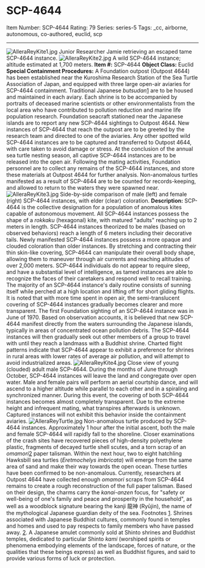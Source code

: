 # SCP-4644
Item Number: SCP-4644
Rating: 79
Series: series-5
Tags: _cc, airborne, autonomous, co-authored, euclid, scp

---

![AlleraReyKite1.jpg](https://scp-wiki.wdfiles.com/local--files/scp-4644/AlleraReyKite1.jpg)
Junior Researcher Jamie retrieving an escaped tame SCP-4644 instance.
![AlleraReyKite2.jpg](https://scp-wiki.wdfiles.com/local--files/scp-4644/AlleraReyKite2.jpg)
A wild SCP-4644 instance; altitude estimated at 1,700 meters.
**Item #:** SCP-4644
**Object Class:** Euclid
**Special Containment Procedures:** A Foundation outpost (Outpost 4644) has been established near the Kuroshima Research Station of the Sea Turtle Association of Japan, and equipped with three large open-air aviaries for SCP-4644 containment.
Traditional Japanese _butsudan_[1](javascript:;) are to be housed and maintained in each aviary. Each shrine is to be accompanied by portraits of deceased marine scientists or other environmentalists from the local area who have contributed to pollution reduction and marine life population research.
Foundation seacraft stationed near the Japanese islands are to report any new SCP-4644 sightings to Outpost 4644. New instances of SCP-4644 that reach the outpost are to be greeted by the research team and directed to one of the aviaries. Any other spotted wild SCP-4644 instances are to be captured and transferred to Outpost 4644, with care taken to avoid damage or stress.
At the conclusion of the annual sea turtle nesting season, all captive SCP-4644 instances are to be released into the open air. Following the mating activities, Foundation personnel are to collect any remains of the SCP-4644 instances, and store these materials at Outpost 4644 for further analysis.
Non-anomalous turtles manifested as a result of SCP-4644 are to be counted for records-keeping, and allowed to return to the waters they were spawned near.
![AlleraReyKite3.jpg](https://scp-wiki.wdfiles.com/local--files/scp-4644/AlleraReyKite3.jpg)
Side-by-side comparison of male (left) and female (right) SCP-4644 instances, with elder (clear) coloration.
**Description:** SCP-4644 is the collective designation for a population of anomalous kites capable of autonomous movement. All SCP-4644 instances possess the shape of a _rokkaku_ (hexagonal) kite, with matured "adults" reaching up to 2 meters in length. SCP-4644 instances theorized to be males (based on observed behaviors) reach a length of 6 meters including their decorative tails. Newly manifested SCP-4644 instances possess a more opaque and clouded coloration than older instances. By stretching and contracting their thin skin-like covering, SCP-4644 can manipulate their overall body shape, allowing them to maneuver through air currents and reaching altitudes of over 2,000 meters.
SCP-4644 individuals do not appear to require sleep, and have a substantial level of intelligence, as tamed instances are able to recognize the faces of their caretakers and respond well to recall training. The majority of an SCP-4644 instance's daily routine consists of sunning itself while perched at a high location and lifting off for short gliding flights. It is noted that with more time spent in open air, the semi-translucent covering of SCP-4644 instances gradually becomes clearer and more transparent.
The first Foundation sighting of an SCP-4644 instance was in June of 1970. Based on observation accounts, it is believed that new SCP-4644 manifest directly from the waters surrounding the Japanese islands, typically in areas of concentrated ocean pollution debris. The SCP-4644 instances will then gradually seek out other members of a group to travel with until they reach a landmass with a Buddhist shrine. Charted flight patterns indicate that SCP-4644 appear to exhibit a preference for shrines in rural areas with lower rates of average air pollution, and will attempt to avoid industrialized areas.
![AlleraReyKite4.jpg](https://scp-wiki.wdfiles.com/local--files/scp-4644/AlleraReyKite4.jpg)
Close view of young (clouded) adult male SCP-4644.
During the months of June through October, SCP-4644 instances will leave the land and congregate over open water. Male and female pairs will perform an aerial courtship dance, and will ascend to a higher altitude while parallel to each other and in a spiraling and synchronized manner. During this event, the covering of both SCP-4644 instances becomes almost completely transparent. Due to the extreme height and infrequent mating, what transpires afterwards is unknown. Captured instances will not exhibit this behavior inside the containment aviaries.
![AlleraReyTurtle.jpg](https://scp-wiki.wdfiles.com/local--files/scp-4644/AlleraReyTurtle.jpg)
Non-anomalous turtle produced by SCP-4644 instances.
Approximately 1 hour after the initial ascent, both the male and female SCP-4644 will rapidly fall to the shoreline. Closer examinations of the crash sites have recovered pieces of high-density polyethylene plastic, fragments of decayed turtle shell scutes, and a torn scrap of an _omamori_[2](javascript:;) paper talisman. Within the next hour, two to eight hatchling Hawksbill sea turtles (_Eretmochelys imbricata_) will emerge from the same area of sand and make their way towards the open ocean. These turtles have been confirmed to be non-anomalous.
Currently, researchers at Outpost 4644 have collected enough _omamori_ scraps from SCP-4644 remains to create a rough reconstruction of the full paper talisman. Based on their design, the charms carry the _kanai-anzen_ focus, for "safety or well-being of one's family and peace and prosperity in the household", as well as a woodblock signature bearing the kanji 龍神 (Ryūjin), the name of the mythological Japanese guardian deity of the sea.
Footnotes
[1](javascript:;). Shrines associated with Japanese Buddhist cultures, commonly found in temples and homes and used to pay respects to family members who have passed away.
[2](javascript:;). A Japanese amulet commonly sold at Shinto shrines and Buddhist temples, dedicated to particular Shinto _kami_ (worshiped spirits or phenomena embodying elements of the landscape, forces of nature, or the qualities that these beings express) as well as Buddhist figures, and said to provide various forms of luck or protection.